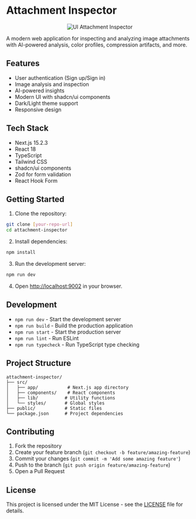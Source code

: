 # Attachment Inspector

<div align="center">
  <img src="https://res.cloudinary.com/ddjsyskef/image/upload/v1748228419/public/yjunxp9mrx9ae00irdft.png" alt="UI Attachment Inspector" />
</div>

A modern web application for inspecting and analyzing image attachments with AI-powered analysis, color profiles, compression artifacts, and more.

## Features

- User authentication (Sign up/Sign in)
- Image analysis and inspection
- AI-powered insights
- Modern UI with shadcn/ui components
- Dark/Light theme support
- Responsive design

## Tech Stack

- Next.js 15.2.3
- React 18
- TypeScript
- Tailwind CSS
- shadcn/ui components
- Zod for form validation
- React Hook Form

## Getting Started

1. Clone the repository:
```bash
git clone [your-repo-url]
cd attachment-inspector
```

2. Install dependencies:
```bash
npm install
```

3. Run the development server:
```bash
npm run dev
```

4. Open [http://localhost:9002](http://localhost:9002) in your browser.

## Development

- `npm run dev` - Start the development server
- `npm run build` - Build the production application
- `npm run start` - Start the production server
- `npm run lint` - Run ESLint
- `npm run typecheck` - Run TypeScript type checking

## Project Structure

```
attachment-inspector/
├── src/
│   ├── app/           # Next.js app directory
│   ├── components/    # React components
│   ├── lib/          # Utility functions
│   └── styles/       # Global styles
├── public/           # Static files
└── package.json      # Project dependencies
```

## Contributing

1. Fork the repository
2. Create your feature branch (`git checkout -b feature/amazing-feature`)
3. Commit your changes (`git commit -m 'Add some amazing feature'`)
4. Push to the branch (`git push origin feature/amazing-feature`)
5. Open a Pull Request

## License

This project is licensed under the MIT License - see the [LICENSE](LICENSE) file for details.



